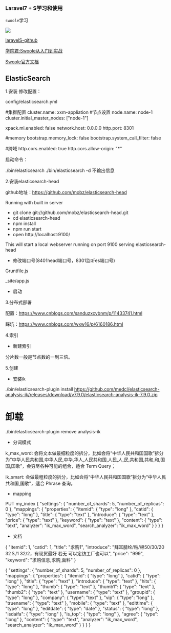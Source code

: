 
### Laravel7 + S学习和使用

`swoole`学习

![](https://img9.doubanio.com/view/photo/l/public/p2617826535.jpg)

[laravelS-github](https://github.com/hhxsv5/laravel-s)

[学院君:Swoole从入门到实战](https://xueyuanjun.com/books/swoole-tutorial)

[Swoole官方文档](https://wiki.swoole.com/#/)


## ElasticSearch

1.安装
修改配置：

config/elasticsearch.yml

#集群配置
cluster.name: xxm-appliation
#节点设置
node.name: node-1
cluster.initial_master_nodes: ["node-1"] 

xpack.ml.enabled: false
network.host: 0.0.0.0
http.port: 8301

#memory
bootstrap.memory_lock: false
bootstrap.system_call_filter: false

#跨域
http.cors.enabled: true
http.cors.allow-origin: "*"

启动命令：

./bin/elasticsearch
./bin/elasticsearch -d 不输出信息
































2.安装elasticsearch-head

github地址：https://github.com/mobz/elasticsearch-head

Running with built in server

* git clone git://github.com/mobz/elasticsearch-head.git
* cd elasticsearch-head
* npm install
* npm run start
* open http://localhost:9100/

This will start a local webserver running on port 9100 serving elasticsearch-head




*    修改端口号(8401head端口号，8301监听es端口号)

Gruntfile.js


_site/app.js



* 启动

































3.分布式部署

配置：https://www.cnblogs.com/sanduzxcvbnm/p/11433741.html

踩坑：https://www.cnblogs.com/wxw16/p/6160186.html
























4.索引

* 新建索引

分片数一般是节点数的一到三倍。









5.创建

* 安装ik

./bin/elasticsearch-plugin install https://github.com/medcl/elasticsearch-analysis-ik/releases/download/v7.9.0/elasticsearch-analysis-ik-7.9.0.zip
# 卸载
./bin/elasticsearch-plugin remove analysis-ik

* 分词模式

k_max_word: 会将文本做最细粒度的拆分，比如会将“中华人民共和国国歌”拆分为“中华人民共和国,中华人民,中华,华人,人民共和国,人民,人,民,共和国,共和,和,国国,国歌”，会穷尽各种可能的组合，适合 Term Query；

ik_smart: 会做最粗粒度的拆分，比如会将“中华人民共和国国歌”拆分为“中华人民共和国,国歌”，适合 Phrase 查询。

* mapping

PUT my_index
{
  "settings": {
    "number_of_shards": 5,
    "number_of_replicas": 0
  },
  "mappings": {
    "properties": {
      "itemid": {
        "type": "long"
      },
      "catid": {
        "type": "long"
      },
      "title": {
        "type": "text"
      },
      "introduce": {
        "type": "text"
      },
      "price": {
        "type": "text"
      },
      "keyword": {
        "type": "text"
      },
      "content": {
        "type": "text",
        "analyzer": "ik_max_word",
        "search_analyzer": "ik_max_word"
      }
    }
  }
}
* 文档

{
  "itemid": 1,
  "catid": 1,
  "title": "求购1",
  "introduce": "拜耳腈纶/粘/棉50/30/20  32Ｓ/1 32/2，有现货最好 若无 可以定纺工厂也可以",
  "price": "999",
  "keyword": "求购信息,求购,面料"
}

{
  "settings": {
    "number_of_shards": 5,
    "number_of_replicas": 0
  },
  "mappings": {
    "properties": {
      "itemid": {
        "type": "long"
      },
      "catid": {
        "type": "long"
      },
      "title": {
        "type": "text"
      },
      "introduce": {
        "type": "text"
      },
      "hits": {
        "type": "long"
      },
       "thumb": {
        "type": "text"
      },
       "thumb1": {
        "type": "text"
      },
       "thumb2": {
        "type": "text"
      },
       "username": {
        "type": "text"
      },
       "groupid": {
        "type": "long"
      },
       "company": {
        "type": "text"
      },
       "vip": {
        "type": "long"
      },
       "truename": {
        "type": "text"
      },
       "mobile": {
        "type": "text"
      },
       "edittime": {
        "type": "long"
      },
       "editdate": {
        "type": "date"
      },
       "status": {
        "type": "long"
      },
       "isdaifa": {
        "type": "long"
      },
       "is_top": {
        "type": "long"
      },
      "agree": {
        "type": "long"
      },
      "content": {
        "type": "text",
        "analyzer": "ik_max_word",
        "search_analyzer": "ik_max_word"
      }
    }
  }
}






